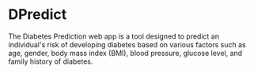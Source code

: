 # DPredict
The Diabetes Prediction web app is a tool designed to predict an individual's risk of developing diabetes based on various factors such as age, gender, body mass index (BMI), blood pressure, glucose level, and family history of diabetes.
